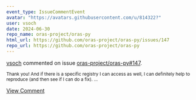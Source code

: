 ```yaml
---
event_type: IssueCommentEvent
avatar: "https://avatars.githubusercontent.com/u/814322?"
user: vsoch
date: 2024-06-30
repo_name: oras-project/oras-py
html_url: https://github.com/oras-project/oras-py/issues/147
repo_url: https://github.com/oras-project/oras-py
---
```


<a href='https://github.com/vsoch' target='_blank'>vsoch</a> commented on issue <a href='https://github.com/oras-project/oras-py/issues/147' target='_blank'>oras-project/oras-py#147</a>.

<small>Thank you! And if there is a specific registry I can access as well, I can definitely help to reproduce (and then see if I can do a fix). ...</small>

<a href='https://github.com/oras-project/oras-py/issues/147' target='_blank'>View Comment</a>